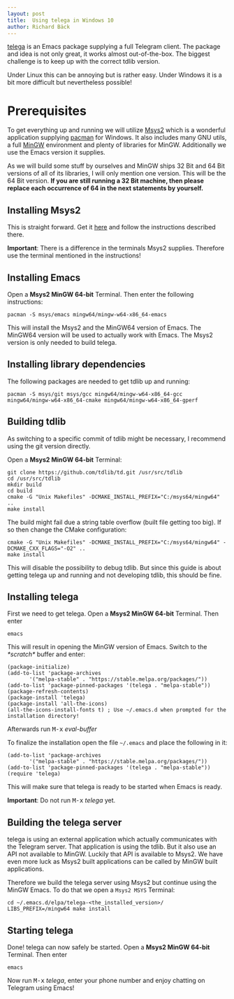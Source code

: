 ```yaml
---
layout: post
title:  Using telega in Windows 10
author: Richard Bäck
---
```


[telega](https://github.com/zevlg/telega.el) is an Emacs package supplying a
full Telegram client. The package and idea is not only great, it works almost
out-of-the-box. The biggest challenge is to keep up with the correct tdlib
version.

Under Linux this can be annoying but is rather easy. Under Windows it is a bit
more difficult but nevertheless possible!

# Prerequisites

To get everything up and running we will utilize [Msys2](https://www.msys2.org/)
which is a wonderful application supplying
[pacman](https://en.wikipedia.org/wiki/Arch_Linux#Pacman) for Windows. It also
includes many GNU utils, a full [MinGW](http://mingw.osdn.io/index.html)
environment and plenty of libraries for MinGW. Additionally we use the Emacs
version it supplies.

As we will build some stuff by ourselves and MinGW ships 32 Bit and 64 Bit
versions of all of its libraries, I will only mention one version. This will be
the 64 Bit version. __If you are still running a 32 Bit machine, then please
replace each occurrence of 64 in the next statements by yourself.__

## Installing Msys2

This is straight forward. Get it [here](https://www.msys2.org/#installation) and
follow the instructions described there.

__Important__: There is a difference in the terminals Msys2 supplies. Therefore
use the terminal mentioned in the instructions!

## Installing Emacs

Open a __Msys2 MinGW 64-bit__ Terminal. Then enter the following instructions:

    pacman -S msys/emacs mingw64/mingw-w64-x86_64-emacs
    
This will install the Msys2 and the MinGW64 version of Emacs. The MinGW64
version will be used to actually work with Emacs. The Msys2 version is only
needed to build telega.

## Installing library dependencies

The following packages are needed to get tdlib up and running:

    pacman -S msys/git msys/gcc mingw64/mingw-w64-x86_64-gcc mingw64/mingw-w64-x86_64-cmake mingw64/mingw-w64-x86_64-gperf
    
## Building tdlib

As switching to a specific commit of tdlib might be necessary, I recommend using
the git version directly.

Open a __Msys2 MinGW 64-bit__ Terminal:

    git clone https://github.com/tdlib/td.git /usr/src/tdlib
    cd /usr/src/tdlib
    mkdir build
    cd build
    cmake -G "Unix Makefiles" -DCMAKE_INSTALL_PREFIX="C:/msys64/mingw64" ..
    make install
    
The build might fail due a string table overflow (built file getting too big).
If so then change the CMake configuration:

    cmake -G "Unix Makefiles" -DCMAKE_INSTALL_PREFIX="C:/msys64/mingw64" -DCMAKE_CXX_FLAGS="-O2" ..
    make install
    
This will disable the possibility to debug tdlib. But since this guide is about
getting telega up and running and not developing tdlib, this should be fine.
   
## Installing telega

First we need to get telega. Open a __Msys2 MinGW 64-bit__ Terminal. Then enter

    emacs
    
This will result in opening the MinGW version of Emacs. Switch to the
*\*scratch\** buffer and enter:

    (package-initialize)
    (add-to-list 'package-archives
           '("melpa-stable" . "https://stable.melpa.org/packages/"))
    (add-to-list 'package-pinned-packages '(telega . "melpa-stable"))
    (package-refresh-contents)
    (package-install 'telega)
    (package-install 'all-the-icons)
    (all-the-icons-install-fonts t) ; Use ~/.emacs.d when prompted for the installation directory!
   
Afterwards run <kbd>M-x</kbd> *eval-buffer*

To finalize the installation open the file `~/.emacs` and place the following in
it:

    (add-to-list 'package-archives
           '("melpa-stable" . "https://stable.melpa.org/packages/"))
    (add-to-list 'package-pinned-packages '(telega . "melpa-stable"))
    (require 'telega)

This will make sure that telega is ready to be started when Emacs is ready.
    
__Important__: Do not run <kbd>M-x</kbd> *telega* yet.

## Building the telega server

telega is using an external application which actually communicates with the
Telegram server. That application is using the tdlib. But it also use an API not
available to MinGW. Luckily that API is available to Msys2. We have even more
luck as Msys2 built applications can be called by MinGW built applications.

Therefore we build the telega server using Msys2 but continue using the MinGW
Emacs. To do that we open a `Msys2 MSYS` Terminal:

    cd ~/.emacs.d/elpa/telega-<the_installed_version>/
    LIBS_PREFIX=/mingw64 make install
    
## Starting telega

Done! telega can now safely be started. Open a __Msys2 MinGW 64-bit__ Terminal.
Then enter

    emacs
    
Now run <kbd>M-x</kbd> *telega*, enter your phone number and enjoy chatting on
Telegram using Emacs!

